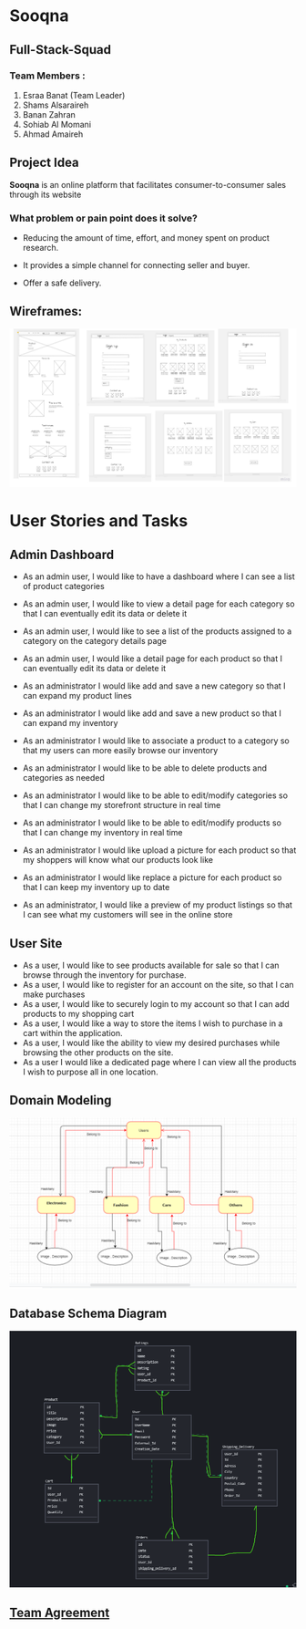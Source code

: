 # Sooqna

## Full-Stack-Squad

### Team Members :

1. Esraa Banat (Team Leader)
2. Shams Alsaraireh
3. Banan Zahran
4. Sohiab Al Momani
5. Ahmad Amaireh

## Project Idea

**Sooqna** is an online platform that facilitates consumer-to-consumer sales through its website

### What problem or pain point does it solve?

- Reducing the amount of time, effort, and money spent on product research.

- It provides a simple channel for connecting seller and buyer.

- Offer a safe delivery.

## Wireframes:

![](./assests/e-commerce-wireframes.jpg)

# User Stories and Tasks

## Admin Dashboard
- As an admin user, I would like to have a dashboard where I can see a list of product categories

- As an admin user, I would like to view a detail page for each category so that I can eventually edit its data or delete it

- As an admin user, I would like to see a list of the products assigned to a category on the category details page

- As an admin user, I would like a detail page for each product so that I can eventually edit its data or delete it

- As an administrator I would like add and save a new category so that I can expand my product lines

- As an administrator I would like add and save a new product so that I can expand my inventory

- As an administrator I would like to associate a product to a category so that my users can more easily browse our inventory

- As an administrator I would like to be able to delete products and categories as needed

- As an administrator I would like to be able to edit/modify categories so that I can change my storefront structure in real time

- As an administrator I would like to be able to edit/modify products so that I can change my inventory in real time

- As an administrator I would like upload a picture for each product so that my shoppers will know what our products look like

- As an administrator I would like replace a picture for each product so that I can keep my inventory up to date

- As an administrator, I would like a preview of my product listings so that I can see what my customers will see in the online store

## User Site
- As a user, I would like to see products available for sale so that I can browse through the inventory for purchase.
- As a user, I would like to register for an account on the site, so that I can make purchases
- As a user, I would like to securely login to my account so that I can add products to my shopping cart
- As a user, I would like a way to store the items I wish to purchase in a cart within the application.
- As a user, I would like the ability to view my desired purchases while browsing the other products on the site.
- As a user I would like a dedicated page where I can view all the products I wish to purpose all in one location.

## Domain Modeling
![image](./assests/Domain%20Modeling.png)

## Database Schema Diagram
![](./assests/Database%20Schema%20Diagram.png)


## [Team Agreement](./Team-Agreement.md)
